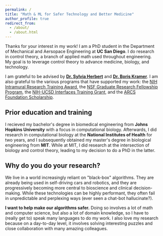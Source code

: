 ```yaml
---
permalink: /
title: "Math & ML for Safer Technology and Better Medicine"
author_profile: true
redirect_from: 
  - /about/
  - /about.html
---
```


Thanks for your interest in my work! I am a PhD student in the Department of Mechanical and Aersopace Engineering at **UC San Diego**.
I do research in control theory, a branch of applied math used throughout engineering.
My goal is to leverage control theory to advance medicine, biology, and technology.

I am grateful to be advised by [**Dr. Sylvia Herbert**](https://sylviaherbert.com) and [**Dr. Boris Kramer**](https://kramer.ucsd.edu).
I am also grateful to the various programs that have supported my work: the [NIH Intramural Research Training Award](https://www.training.nih.gov/research-training/pb/pb/#about-this-program), the [NSF Graduate Research Fellowship Program](https://www.nsf.gov/funding/opportunities/grfp-nsf-graduate-research-fellowship-program), the [NIH-UCSD Interfaces Training Grant](https://interfaces.ucsd.edu), and the [ARCS Foundation Scholarship](https://www.arcsfoundation.org/national-homepage).

## Prior education and training
I recieved my bachelor's degree in biomedical engineering from **Johns Hopkins University** with a focus in computational biology.
Afterwards, I did research in computational biology at the **National Institutes of Health** for two years, and I subsequently obtained my master's degree in biological engineering from **MIT**.
While at MIT, I did research at the intersection of biology and control theory, leading to my decision to do a PhD in the latter.

## Why do you do your research?
We live in a world increasingly reliant on "black-box" algorithms.
They are already being used in self-driving cars and robotics, and they are progressively becoming more central to bioscience and clinical decision-making.
While these technologies can be highly performant, they often fail in unpredictable and perplexing ways (ever seen a chat-bot hallucinate?).

**I want to help make our algorithms safer.**
Doing so involves a lot of math and computer science, but also a lot of domain knowledge, so I have to (really get to) speak many languages to do my work.
I also love my research because on a day-to-day level, it involves solving interesting puzzles and close collaboration with many amazing colleagues.
